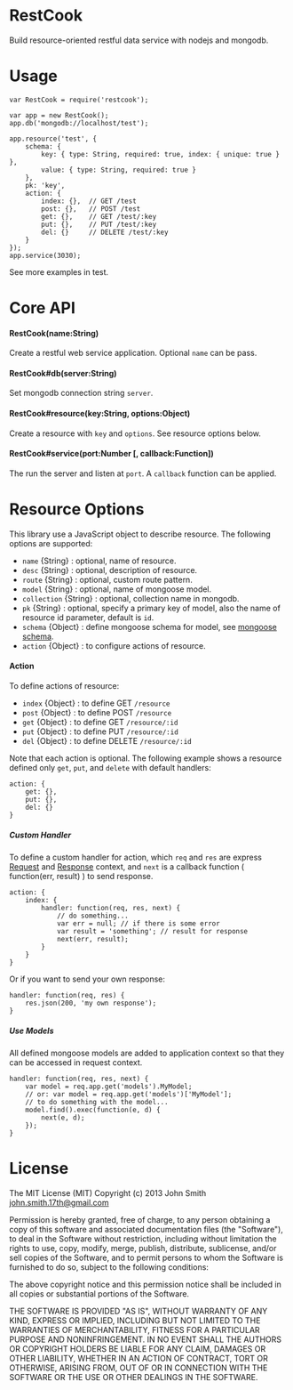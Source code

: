 # RestCook
Build resource-oriented restful data service with nodejs and mongodb.

# Usage

	var RestCook = require('restcook');

	var app = new RestCook();
	app.db('mongodb://localhost/test');

	app.resource('test', {
		schema: {
			key: { type: String, required: true, index: { unique: true } },
			value: { type: String, required: true }
		},
		pk: 'key',
		action: {
			index: {},	// GET /test
			post: {},	// POST /test
			get: {},	// GET /test/:key
			put: {},	// PUT /test/:key
			del: {}		// DELETE /test/:key
		}
	});
	app.service(3030);

See more examples in test.

# Core API

#### RestCook(name:String)
Create a restful web service application. Optional `name` can be pass.

#### RestCook#db(server:String)
Set mongodb connection string `server`.

#### RestCook#resource(key:String, options:Object)
Create a resource with `key` and `options`. See resource options below.

#### RestCook#service(port:Number [, callback:Function])
The run the server and listen at `port`. A `callback` function can be applied.

# Resource Options
This library use a JavaScript object to describe resource. The following options are supported:

* `name` {String} : optional, name of resource.
* `desc` {String} : optional, description of resource.
* `route` {String} : optional, custom route pattern.
* `model` {String} : optional, name of mongoose model. 
* `collection` {String} : optional, collection name in mongodb.
* `pk` {String} : optional, specify a primary key of model, also the name of resource id parameter, default is `id`.
* `schema` {Object} : define mongoose schema for model, see [mongoose schema](http://mongoosejs.com/docs/guide.html).
* `action` {Object} : to configure actions of resource.

#### Action
To define actions of resource:

* `index` {Object} : to define GET `/resource`
* `post` {Object} : to define POST `/resource`
* `get` {Object} : to define GET `/resource/:id`
* `put` {Object} : to define PUT `/resource/:id`
* `del` {Object} : to define DELETE `/resource/:id`

Note that each action is optional. The following example shows a resource defined only `get`, `put`, and `delete` with default handlers:

	action: {
		get: {},
		put: {},
		del: {}
	}

##### Custom Handler
To define a custom handler for action, which `req` and `res` are express [Request](http://expressjs.com/api.html#req.params) and [Response](http://expressjs.com/api.html#res.status) context, and `next` is a callback function ( function(err, result) ) to send response.

	action: {
		index: {
			handler: function(req, res, next) {
				// do something...
				var err = null; // if there is some error
				var result = 'something'; // result for response
				next(err, result);
			}
		}
	}

Or if you want to send your own response:

	handler: function(req, res) {
		res.json(200, 'my own response');
	}

##### Use Models

All defined mongoose models are added to application context so that they can be accessed in request context.

	handler: function(req, res, next) {
		var model = req.app.get('models').MyModel;
		// or: var model = req.app.get('models')['MyModel'];
		// to do something with the model...
		model.find().exec(function(e, d) {
			next(e, d);
		});
	}

# License

The MIT License (MIT) Copyright (c) 2013 John Smith <john.smith.17th@gmail.com>

Permission is hereby granted, free of charge, to any person obtaining a copy of this software and associated documentation files (the "Software"), to deal in the Software without restriction, including without limitation the rights to use, copy, modify, merge, publish, distribute, sublicense, and/or sell copies of the Software, and to permit persons to whom the Software is furnished to do so, subject to the following conditions:

The above copyright notice and this permission notice shall be included in all copies or substantial portions of the Software.

THE SOFTWARE IS PROVIDED "AS IS", WITHOUT WARRANTY OF ANY KIND, EXPRESS OR IMPLIED, INCLUDING BUT NOT LIMITED TO THE WARRANTIES OF MERCHANTABILITY, FITNESS FOR A PARTICULAR PURPOSE AND NONINFRINGEMENT. IN NO EVENT SHALL THE AUTHORS OR COPYRIGHT HOLDERS BE LIABLE FOR ANY CLAIM, DAMAGES OR OTHER LIABILITY, WHETHER IN AN ACTION OF CONTRACT, TORT OR OTHERWISE, ARISING FROM, OUT OF OR IN CONNECTION WITH THE SOFTWARE OR THE USE OR OTHER DEALINGS IN THE SOFTWARE.